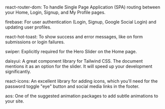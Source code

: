 react-router-dom: To handle Single Page Application (SPA) routing between your Home, Login, Signup, and My Profile pages.


firebase: For user authentication (Login, Signup, Google Social Login) and updating user profiles.


react-hot-toast: To show success and error messages, like on form submissions or login failures.


swiper: Explicitly required for the Hero Slider on the Home page.


daisyui: A great component library for Tailwind CSS. The document mentions it as an option for the slider. It will speed up your development significantly.


react-icons: An excellent library for adding icons, which you'll need for the password toggle "eye" button and social media links in the footer.


aos: One of the suggested animation packages to add subtle animations to your site.
